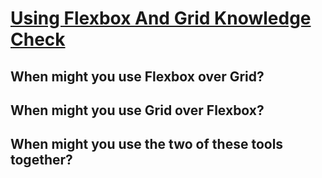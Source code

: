# [Using Flexbox And Grid Knowledge Check](https://www.theodinproject.com/lessons/node-path-intermediate-html-and-css-using-flexbox-and-grid#knowledge-check)

## When might you use Flexbox over Grid?

## When might you use Grid over Flexbox?

## When might you use the two of these tools together?
